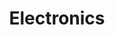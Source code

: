 ---
layout: category
slug: electronics
title: Electronics
lang: en
permalink: /en/category/electronics/
--- 